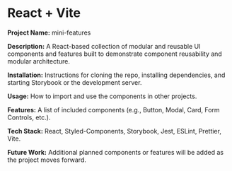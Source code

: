 # React + Vite

**Project Name:** mini-features

**Description:** A React-based collection of modular and reusable UI components and features built to demonstrate component reusability and modular architecture.

**Installation:** Instructions for cloning the repo, installing dependencies, and starting Storybook or the development server.

**Usage:** How to import and use the components in other projects.

**Features:** A list of included components (e.g., Button, Modal, Card, Form Controls, etc.).

**Tech Stack:** React, Styled-Components, Storybook, Jest, ESLint, Prettier, Vite.

**Future Work:** Additional planned components or features will be added as the project moves forward.
